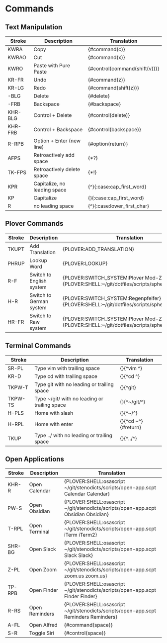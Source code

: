 # Commands

## Text Manipulation

| Stroke  | Description                  | Translation                      |
|---------|------------------------------|----------------------------------|
| KWRA    | Copy                         | {#command(c)}                    |
| KWRAO   | Cut                          | {#command(x)}                    |
| KWRO    | Paste with Pure Paste        | {#control(command(shift(v)))}    |
| KR-FR   | Undo                         | {#command(z)}                    |
| KR-LG   | Redo                         | {#command(shift(z))}             |
| -BLG    | Delete                       | {#delete}                        |
| -FRB    | Backspace                    | {#backspace}                     |
| KHR-BLG | Control + Delete             | {#control(delete)}               |
| KHR-FRB | Control + Backspace          | {#control(backspace)}            |
| R-RPB   | Option + Enter (new line)    | {#option(return)}                |
| AFPS    | Retroactively add space      | {\*?}                            |
| TK-FPS  | Retroactively delete space   | {\*!}                            |
| KPR     | Capitalize, no leading space | {^}{:case:cap_first_word}        |
| KP      | Capitalize                   | {}{:case:cap_first_word}         |
| R       | no leading space             | {^}{:case:lower_first_char} |


## Plover Commands

| Stroke | Description                  | Translation                                                                                |
|--------|------------------------------|--------------------------------------------------------------------------------------------|
| TKUPT  | Add Translation              | {PLOVER:ADD_TRANSLATION}                                                                   |
| PHRUP  | Lookup Word                  | {PLOVER:LOOKUP}                                                                            |
| R-F    | Switch to English system     | {PLOVER:SWITCH_SYSTEM:Plover Mod-Z}{PLOVER:SHELL:~/git/dotfiles/scripts/sphero/english.sh} |
| H-R    | Switch to German system      | {PLOVER:SWITCH_SYSTEM:Regenpfeifer}{PLOVER:SHELL:~/git/dotfiles/scripts/sphero/german.sh}  |
| HR-FR  | Switch to Raw system         | {PLOVER:SWITCH_SYSTEM:Plover Mod-Z Raw}{PLOVER:SHELL:~/git/dotfiles/scripts/sphero/raw.sh} |

## Terminal Commands

| Stroke       | Description                                   | Translation               |
|--------------|-----------------------------------------------|---------------------------|
| SR-PL        | Type vim with trailing space                  | {}{^vim ^}                |
| KR-D         | Type cd with trailing space                   | {}{^cd ^}                 |
| TKPW-T       | Type git with no leading or trailing space    | {}{^git}                  |
| TKPW-TS      | Type ~/git/ with no leading or trailing space | {}{^~/git/^}              |
| H-PLS        | Home with slash                               | {}{^~/^}                  |
| H-RPL        | Home with enter                               | {}{^cd ~^}{#return}       |
| TKUP         | Type ../ with no leading or trailing space    | {}{^../^}                 |


## Open Applications

| Stroke | Description    | Translation                                                                         |
|--------|----------------|-------------------------------------------------------------------------------------|
| KHR-R  | Open Calendar  | {PLOVER:SHELL:osascript ~/git/stenodicts/scripts/open-app.scpt Calendar Calendar}   |
| PW-S   | Open Obsidian  | {PLOVER:SHELL:osascript ~/git/stenodicts/scripts/open-app.scpt Obsidian Obsidian}   |
| T-RPL  | Open Terminal  | {PLOVER:SHELL:osascript ~/git/stenodicts/scripts/open-app.scpt iTerm iTerm2}        |
| SHR-BG | Open Slack     | {PLOVER:SHELL:osascript ~/git/stenodicts/scripts/open-app.scpt Slack Slack}         |
| Z-PL   | Open Zoom      | {PLOVER:SHELL:osascript ~/git/stenodicts/scripts/open-app.scpt zoom.us zoom.us}     |
| TP-RPB | Open Finder    | {PLOVER:SHELL:osascript ~/git/stenodicts/scripts/open-app.scpt Finder Finder}       |
| R-RS   | Open Reminders | {PLOVER:SHELL:osascript ~/git/stenodicts/scripts/open-app.scpt Reminders Reminders} |
| A-FL   | Open Alfred    | {#command(space)}                                                                   |
| S-R    | Toggle Siri    | {#control(space)}                                                                   |


